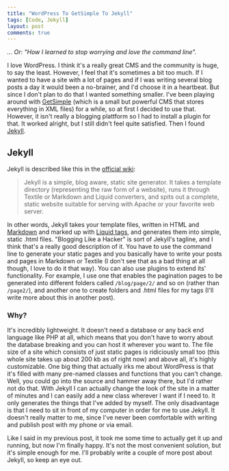 ```yaml
---
title: "WordPress To GetSimple To Jekyll"
tags: [Code, Jekyll]
layout: post
comments: true
---
```


*... Or: "How I learned to stop worrying and love the command line".*

I love WordPress. I think it's a really great CMS and the community is huge, to say the least. However, I feel that it's sometimes a bit too much. If I wanted to have a site with a lot of pages and if I was writing several blog posts a day it would been a no-brainer, and I'd choose it in a heartbeat. But since I don't plan to do that I wanted something smaller. I've been playing around with [GetSimple](http://www.get-simple.info/ "GetSimple CMS") (which is a small but powerful CMS that stores everything in XML files) for a while, so at first I decided to use that. However, it isn't really a blogging plattform so I had to install a  plugin for that. It worked alright, but I still didn't feel quite satisfied. Then I found [Jekyll](http://www.jekyllrb.com/ "Jekyll").

## Jekyll

Jekyll is described like this in the [official wiki](https://github.com/mojombo/jekyll/wiki "Jekyll Wiki on GitHub"):

> Jekyll is a simple, blog aware, static site generator. It takes a template directory (representing the raw form of a website), runs it through Textile or Markdown and Liquid converters, and spits out a complete, static website suitable for serving with Apache or your favorite web server.

In other words, Jekyll takes your template files, written in HTML and [Markdown](http://daringfireball.net/projects/markdown/ "Markdown") and marked up with [Liquid tags](http://liquidmarkup.org/ "Liquid tags"), and generates them into simple, static .html files. "Blogging Like a Hacker" is sort of Jekyll's tagline, and I think that's a really good description of it. You have to use the command line to generate your static pages and you basically have to write your posts and pages in Markdown or Textile (I don't see that as a bad thing at all though, I love to do it that way). You can also use plugins to extend its' functionality. For example, I use one that enables the pagination pages to be generated into different folders called `/blog/page/2/` and so on (rather than `/page2/`), and another one to create folders and .html files for my tags (I'll write more about this in another post).

### Why?

It's incredibly lightweight. It doesn't need a database or any back end language like PHP at all, which means that you don't have to worry about the database breaking and you can host it wherever you want to. The file size of a site which consists of just static pages is ridiciously small too (this whole site takes up about 200 kb as of right now) and above all, it's highly customizable. One big thing that actually irks me about WordPress is that it's filled with many pre-named classes and functions that you can't change. Well, you could go into the source and hammer away there, but I'd rather not do that. With Jekyll I can actually change the look of the site in a matter of minutes and I can easily add a new class wherever I want if I need to. It only generates the things that I've added by myself. The only disadvantage is that I need to sit in front of my computer in order for me to use Jekyll. It doesn't really matter to me, since I've never been comfortable with writing and publish post with my phone or via email.

Like I said in my previous post, it took me some time to actually get it up and running, but now I'm finally happy. It's not the most convenient solution, but it's simple enough for me. I'll probably write a couple of more post about Jekyll, so keep an eye out.